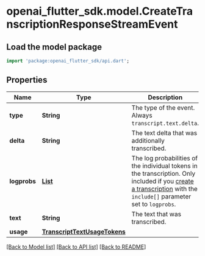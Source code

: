 # openai_flutter_sdk.model.CreateTranscriptionResponseStreamEvent

## Load the model package
```dart
import 'package:openai_flutter_sdk/api.dart';
```

## Properties
Name | Type | Description | Notes
------------ | ------------- | ------------- | -------------
**type** | **String** | The type of the event. Always `transcript.text.delta`.  | 
**delta** | **String** | The text delta that was additionally transcribed.  | 
**logprobs** | [**List<TranscriptTextDeltaEventLogprobsInner>**](TranscriptTextDeltaEventLogprobsInner.md) | The log probabilities of the individual tokens in the transcription. Only included if you [create a transcription](/docs/api-reference/audio/create-transcription) with the `include[]` parameter set to `logprobs`.  | [optional] [default to const []]
**text** | **String** | The text that was transcribed.  | 
**usage** | [**TranscriptTextUsageTokens**](TranscriptTextUsageTokens.md) |  | [optional] 

[[Back to Model list]](../README.md#documentation-for-models) [[Back to API list]](../README.md#documentation-for-api-endpoints) [[Back to README]](../README.md)


